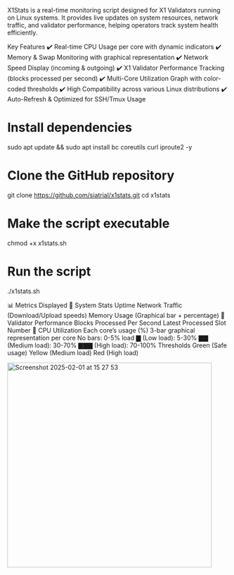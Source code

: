 X1Stats is a real-time monitoring script designed for X1 Validators running on Linux systems. 
It provides live updates on system resources, network traffic, and validator performance, 
helping operators track system health efficiently.

Key Features
✔️ Real-time CPU Usage per core with dynamic indicators
✔️ Memory & Swap Monitoring with graphical representation
✔️ Network Speed Display (incoming & outgoing)
✔️ X1 Validator Performance Tracking (blocks processed per second)
✔️ Multi-Core Utilization Graph with color-coded thresholds
✔️ High Compatibility across various Linux distributions
✔️ Auto-Refresh & Optimized for SSH/Tmux Usage

# Install dependencies
sudo apt update && sudo apt install bc coreutils curl iproute2 -y

# Clone the GitHub repository
git clone https://github.com/siatrial/x1stats.git
cd x1stats

# Make the script executable
chmod +x x1stats.sh

# Run the script
./x1stats.sh


📊 Metrics Displayed
🔹 System Stats
Uptime
Network Traffic (Download/Upload speeds)
Memory Usage (Graphical bar + percentage)
🔹 Validator Performance
Blocks Processed Per Second
Latest Processed Slot Number
🔹 CPU Utilization
Each core’s usage (%)
3-bar graphical representation per core
No bars: 0-5% load
▇ (Low load): 5-30%
▇▇ (Medium load): 30-70%
▇▇▇ (High load): 70-100%
Thresholds
Green (Safe usage)
Yellow (Medium load)
Red (High load)

<img width="465" alt="Screenshot 2025-02-01 at 15 27 53" src="https://github.com/user-attachments/assets/fca739f8-ff10-476b-9380-8edcc265d959" />

